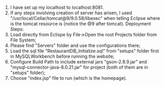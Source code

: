 1. I have set up my localhost to localhost:8081.
2. If any steps involving creation of server has arisen, I used "/usr/local/Cellar/tomcat@9/9.0.58/libexec" when telling Eclipse where is the tomcat resource is (notice the @9 after tomcat).
Deployment Steps:
1. Load  directly from Eclispe by File->Open the root Projects folder from File System;
2. Please find "Servers" folder and use the configurations there;
3. Load the sql file "RestaurantDB_Initialize.sql" from "setups" folder first in MySQLWorkbench before running the website;
4. Configure Build Path to include external jars "gson-2.8.9.jar" and "mysql-connector-java-8.0.21.jar" for project (both of them are in "setups" folder);
5. Choose "index.jsp" file to run (which is the homepage).